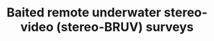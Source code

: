 ---
title: "Baited remote underwater stereo-video (stereo-BRUV) surveys"
excerpt: "A field and video-annotation guide for stereo-BRUV surveys of demersal fish assemblages"
image: /assets/images/sops/bruv.jpg
external_url: https://benthic-bruvs-field-manual.github.io/
share: false
related: false
---